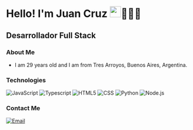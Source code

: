 <h1>Hello! I'm Juan Cruz <img src="https://raw.githubusercontent.com/iampavangandhi/iampavangandhi/master/gifs/Hi.gif" width="30px">👨🏽‍💻</h1>
<h2>Desarrollador Full Stack </h2>

### About Me
- I am 29 years old and I am from Tres Arroyos, Buenos Aires, Argentina.


### Technologies
  ![JavaScript](https://img.shields.io/badge/-JavaScript-333333?style=flat&logo=javascript)
  ![Typescript](https://img.shields.io/badge/-Typescript-333333?style=flat&logo=typescript)
  ![HTML5](https://img.shields.io/badge/-HTML5-333333?style=flat&logo=HTML5)
  ![CSS](https://img.shields.io/badge/-CSS-333333?style=flat&logo=CSS3&logoColor=1572B6)
  ![Python](https://img.shields.io/badge/-Python-333333?style=flat&logo=Python&logoColor=Python)
  ![Node.js](https://img.shields.io/badge/-Node.js-333333?style=flat&logo=node.js)

### Contact Me
<a href="juan.funees@gmail.com"><img alt="Email" src="https://img.shields.io/badge/Gmail-Juan.funees@gmail.com-blue?style=flat-square&logo=gmail"></a>  

